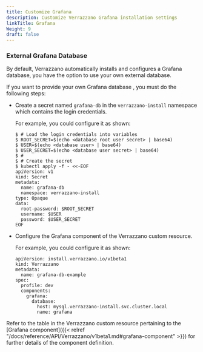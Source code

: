 ```yaml
---
title: Customize Grafana
description: Customize Verrazzano Grafana installation settings
linkTitle: Grafana
Weight: 9
draft: false
---
```



### External Grafana Database

By default, Verrazzano automatically installs and configures a Grafana database, you have the option to use your own external database.  

If you want to provide your own Grafana database , you must do the following steps:

* Create a secret named `grafana-db` in the `verrazzano-install` namespace which contains the login credentials.

  For example, you could configure it as shown:

  ```
  $ # Load the login credentials into variables
  $ ROOT_SECRET=$(echo <database root user secret> | base64)
  $ USER=$(echo <database user> | base64)
  $ USER_SECRET=$(echo <database user secret> | base64)
  $ #
  $ # Create the secret
  $ kubectl apply -f - <<-EOF
  apiVersion: v1
  kind: Secret
  metadata:
    name: grafana-db
    namespace: verrazzano-install
  type: Opaque
  data:
    root-password: $ROOT_SECRET
    username: $USER
    password: $USER_SECRET
  EOF
  ```
* Configure the Grafana component of the Verrazzano custom resource.

  For example, you could configure it as shown:

  ```
  apiVersion: install.verrazzano.io/v1beta1
  kind: Verrazzano
  metadata:
    name: grafana-db-example
  spec:
    profile: dev
    components:
      grafana:
        database:
          host: mysql.verrazzano-install.svc.cluster.local
          name: grafana
  ```

Refer to the table in the Verrazzano custom resource pertaining to the [Grafana component]({{< relref "/docs/reference/API/Verrazzano/v1beta1.md#grafana-component" >}}) for further details of the component definition.


